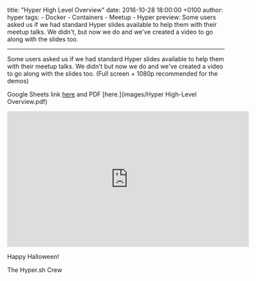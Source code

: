 title: "Hyper High Level Overview"
date: 2016-10-28 18:00:00 +0100
author: hyper
tags:
    - Docker
    - Containers
    - Meetup
    - Hyper
preview: Some users asked us if we had standard Hyper slides available to help them with their meetup talks. We didn't, but now we do and we've created a video to go along with the slides too.

---

Some users asked us if we had standard Hyper slides available to help them with their meetup talks. We didn't but now we do and we've created a video to go along with the slides too. (Full screen + 1080p recommended for the demos)

Google Sheets link [here](https://docs.google.com/presentation/d/1nrfEcCITAofSDPFTIkiASLa4UvmCOUmgPE6ayFZBR0c/edit?usp=sharing) and PDF [here.](images/Hyper High-Level Overview.pdf)

<iframe width="560" height="315" src="https://www.youtube.com/embed/JCldsRNuGkc" frameborder="0" allowfullscreen></iframe>

Happy Halloween!

The Hyper.sh Crew
